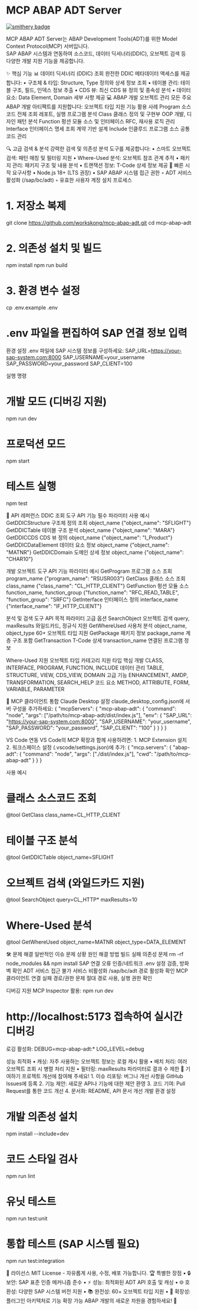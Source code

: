 # MCP ABAP ADT Server

[![smithery badge](https://smithery.ai/badge/@orchestraight.co/mcp-abap-adt)](https://smithery.ai/server/@orchestraight.co/mcp-abap-adt)

MCP ABAP ADT Server는 ABAP Development Tools(ADT)를 위한 Model Context Protocol(MCP) 서버입니다.  
SAP ABAP 시스템과 연동하여 소스코드, 데이터 딕셔너리(DDIC), 오브젝트 검색 등 다양한 개발 지원 기능을 제공합니다.

✨ 핵심 기능
📊 데이터 딕셔너리 (DDIC) 조회
완전한 DDIC 메타데이터 액세스를 제공합니다:
    • 구조체 & 타입: Structure, Type 정의와 상세 정보 조회
    • 테이블 관리: 테이블 구조, 필드, 인덱스 정보 추출
    • CDS 뷰: 최신 CDS 뷰 정의 및 종속성 분석
    • 데이터 요소: Data Element, Domain 세부 사항 제공
💻 ABAP 개발 오브젝트 관리
모든 주요 ABAP 개발 아티팩트를 지원합니다:
오브젝트 타입	지원 기능	활용 사례
Program	소스코드 전체 조회	레포트, 실행 프로그램 분석
Class	클래스 정의 및 구현부	OOP 개발, 디자인 패턴 분석
Function	펑션 모듈 소스 및 인터페이스	RFC, 재사용 로직 관리
Interface	인터페이스 명세 조회	계약 기반 설계
Include	인클루드 프로그램 소스	공통 코드 관리

🔍 고급 검색 & 분석
강력한 검색 및 의존성 분석 도구를 제공합니다:
    • 스마트 오브젝트 검색: 패턴 매칭 및 필터링 지원
    • Where-Used 분석: 오브젝트 참조 관계 추적
    • 패키지 관리: 패키지 구조 및 내용 분석
    • 트랜잭션 정보: T-Code 상세 정보 제공
🚀 빠른 시작
요구사항
    • Node.js 18+ (LTS 권장)
    • SAP ABAP 시스템 접근 권한
        ◦ ADT 서비스 활성화 (/sap/bc/adt)
        ◦ 유효한 사용자 계정
설치 프로세스
# 1. 저장소 복제
git clone https://github.com/workskong/mcp-abap-adt.git
cd mcp-abap-adt

# 2. 의존성 설치 및 빌드
npm install
npm run build

# 3. 환경 변수 설정
cp .env.example .env
# .env 파일을 편집하여 SAP 연결 정보 입력

환경 설정
.env 파일에 SAP 시스템 정보를 구성하세요:
SAP_URL=https://your-sap-system.com:8000
SAP_USERNAME=your_username  
SAP_PASSWORD=your_password
SAP_CLIENT=100

실행 명령
# 개발 모드 (디버깅 지원)
npm run dev

# 프로덕션 모드  
npm start

# 테스트 실행
npm test

📖 API 레퍼런스
DDIC 조회 도구
API	기능	필수 파라미터	사용 예시
GetDDICStructure	구조체 정의 조회	object_name	{"object_name": "SFLIGHT"}
GetDDICTable	테이블 구조 분석	object_name	{"object_name": "MARA"}
GetDDICCDS	CDS 뷰 정의	object_name	{"object_name": "I_Product"}
GetDDICDataElement	데이터 요소 정보	object_name	{"object_name": "MATNR"}
GetDDICDomain	도메인 상세 정보	object_name	{"object_name": "CHAR10"}

개발 오브젝트 도구
API	기능	파라미터	예시
GetProgram	프로그램 소스 조회	program_name	{"program_name": "RSUSR003"}
GetClass	클래스 소스 조회	class_name	{"class_name": "CL_HTTP_CLIENT"}
GetFunction	펑션 모듈 소스	function_name, function_group	{"function_name": "RFC_READ_TABLE", "function_group": "SRFC"}
GetInterface	인터페이스 정의	interface_name	{"interface_name": "IF_HTTP_CLIENT"}

분석 및 검색 도구
API	목적	파라미터	고급 옵션
SearchObject	오브젝트 검색	query, maxResults	와일드카드, 정규식 지원
GetWhereUsed	사용처 분석	object_name, object_type	60+ 오브젝트 타입 지원
GetPackage	패키지 정보	package_name	계층 구조 포함
GetTransaction	T-Code 상세	transaction_name	연결된 프로그램 정보

Where-Used 지원 오브젝트 타입
카테고리	지원 타입
핵심 개발	CLASS, INTERFACE, PROGRAM, FUNCTION, INCLUDE
데이터 관리	TABLE, STRUCTURE, VIEW, CDS_VIEW, DOMAIN
고급 기능	ENHANCEMENT, AMDP, TRANSFORMATION, SEARCH_HELP
코드 요소	METHOD, ATTRIBUTE, FORM, VARIABLE, PARAMETER

🔧 MCP 클라이언트 통합
Claude Desktop 설정
claude_desktop_config.json에 서버 구성을 추가하세요:
{
  "mcpServers": {
    "mcp-abap-adt": {
      "command": "node",
      "args": ["/path/to/mcp-abap-adt/dist/index.js"],
      "env": {
        "SAP_URL": "https://your-sap-system.com:8000",
        "SAP_USERNAME": "your_username",
        "SAP_PASSWORD": "your_password",
        "SAP_CLIENT": "100"
      }
    }
  }
}

VS Code 연동
VS Code의 MCP 확장과 함께 사용하려면:
    1. MCP Extension 설치
    2. 워크스페이스 설정 (.vscode/settings.json)에 추가:
{
  "mcp.servers": {
    "abap-adt": {
      "command": "node",
      "args": ["./dist/index.js"],
      "cwd": "/path/to/mcp-abap-adt"
    }
  }
}

사용 예시
# 클래스 소스코드 조회
@tool GetClass class_name=CL_HTTP_CLIENT

# 테이블 구조 분석  
@tool GetDDICTable object_name=SFLIGHT

# 오브젝트 검색 (와일드카드 지원)
@tool SearchObject query=CL_HTTP* maxResults=10

# Where-Used 분석
@tool GetWhereUsed object_name=MATNR object_type=DATA_ELEMENT

🛠️ 문제 해결
일반적인 이슈
문제 상황	원인	해결 방법
빌드 실패	의존성 문제	rm -rf node_modules && npm install
SAP 연결 오류	인증/네트워크	.env 설정 검증, 방화벽 확인
ADT 서비스 접근 불가	서비스 비활성화	/sap/bc/adt 경로 활성화 확인
MCP 클라이언트 연결 실패	경로/권한 문제	절대 경로 사용, 실행 권한 확인

디버깅 지원
MCP Inspector 활용:
npm run dev
# http://localhost:5173 접속하여 실시간 디버깅

로깅 활성화:
DEBUG=mcp-abap-adt:*
LOG_LEVEL=debug

성능 최적화
    • 캐싱: 자주 사용하는 오브젝트 정보는 로컬 캐시 활용
    • 배치 처리: 여러 오브젝트 조회 시 병렬 처리 지원
    • 필터링: maxResults 파라미터로 결과 수 제한
🤝 기여하기
프로젝트 개선에 참여해 주세요!
    1. 이슈 리포팅: 버그나 개선 사항을 GitHub Issues에 등록
    2. 기능 제안: 새로운 API나 기능에 대한 제안 환영
    3. 코드 기여: Pull Request를 통한 코드 개선
    4. 문서화: README, API 문서 개선
개발 환경 설정
# 개발 의존성 설치
npm install --include=dev

# 코드 스타일 검사
npm run lint

# 유닛 테스트
npm run test:unit

# 통합 테스트 (SAP 시스템 필요)
npm run test:integration

📄 라이선스
MIT License - 자유롭게 사용, 수정, 배포 가능합니다.
🏆 특별한 장점
    • 🔒 보안: SAP 표준 인증 메커니즘 준수
    • ⚡ 성능: 최적화된 ADT API 호출 및 캐싱
    • 🌐 호환성: 다양한 SAP 시스템 버전 지원
    • 📚 완전성: 60+ 오브젝트 타입 지원
    • 🔧 확장성: 플러그인 아키텍처로 기능 확장 가능
ABAP 개발의 새로운 차원을 경험하세요! 🚀